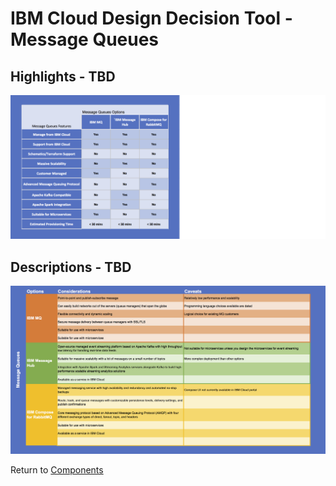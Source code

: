 # IBM Cloud Design Decision Tool - Message Queues

## Highlights - TBD
![Highlights](/images/express_tool_message_queues.png)

## Descriptions - TBD
![Descriptions](/images/rainbow_tool_message_queues.png)

Return to [Components](README.md)
